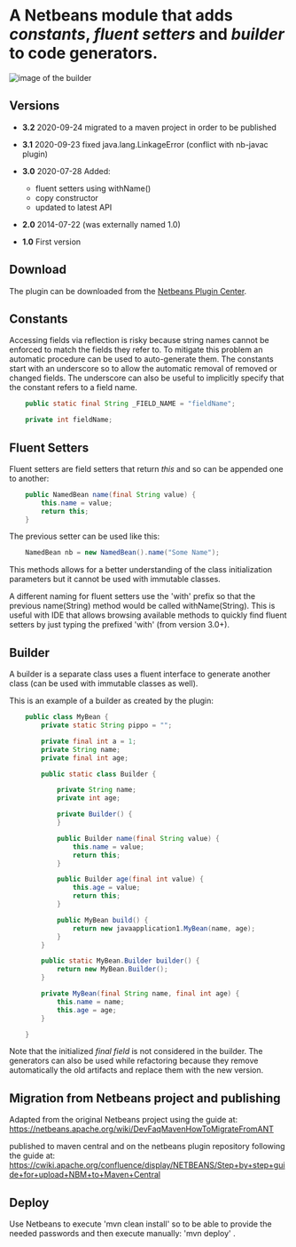 # A Netbeans module that adds _constants_, _fluent setters_ and _builder_ to code generators.

![image of the builder](https://raw.githubusercontent.com/fillumina/netbeans_builder_module/master/full_image.png "Image of the builder")

## Versions

* **3.2** 2020-09-24 migrated to a maven project in order to be published

* **3.1**  2020-09-23 fixed java.lang.LinkageError (conflict with nb-javac plugin)

* **3.0** 2020-07-28 Added:
  
  - fluent setters using withName()
  - copy constructor
  - updated to latest API

* **2.0** 2014-07-22 (was externally named 1.0)

* **1.0** First version

## Download

The plugin can be downloaded from the 
[Netbeans Plugin Center](http://plugins.netbeans.org/plugin/55184/?show=true).

## Constants

Accessing fields via reflection is risky because string names cannot be
enforced to match the fields they refer to. To mitigate this problem an
automatic procedure can be used to auto-generate them.
The constants start with an underscore so to allow the automatic removal of
removed or changed fields. The underscore can also be useful to implicitly
specify that the constant refers to a field name.

```java
    public static final String _FIELD_NAME = "fieldName";

    private int fieldName;
```

## Fluent Setters

Fluent setters are field setters that return _this_ and so can be appended one
to another:

```java
    public NamedBean name(final String value) {
        this.name = value;
        return this;
    }
```

The previous setter can be used like this:

```java
    NamedBean nb = new NamedBean().name("Some Name");
```

This methods allows for a better understanding of the class initialization
parameters but it cannot be used with immutable classes.

A different naming for fluent setters use the 'with' prefix so that the 
previous name(String) method would be called withName(String). This is
useful with IDE that allows browsing available methods to quickly find
fluent setters by just typing the prefixed 'with' (from version 3.0+).

## Builder

A builder is a separate class uses a fluent interface to generate another class
(can be used with immutable classes as well).

This is an example of a builder as created by the plugin:

```java
    public class MyBean {
        private static String pippo = "";

        private final int a = 1;
        private String name;
        private final int age;

        public static class Builder {

            private String name;
            private int age;

            private Builder() {
            }

            public Builder name(final String value) {
                this.name = value;
                return this;
            }

            public Builder age(final int value) {
                this.age = value;
                return this;
            }

            public MyBean build() {
                return new javaapplication1.MyBean(name, age);
            }
        }

        public static MyBean.Builder builder() {
            return new MyBean.Builder();
        }

        private MyBean(final String name, final int age) {
            this.name = name;
            this.age = age;
        }

    }
```

Note that the initialized _final field_ is not considered in the builder.
The generators can also be used while refactoring because they remove
automatically the old artifacts and replace them with the new version.

## Migration from Netbeans project and publishing

Adapted from the original Netbeans project using the guide at:
https://netbeans.apache.org/wiki/DevFaqMavenHowToMigrateFromANT

published to maven central and on the netbeans plugin repository following the
guide at:
https://cwiki.apache.org/confluence/display/NETBEANS/Step+by+step+guide+for+upload+NBM+to+Maven+Central

## Deploy

Use Netbeans to execute 'mvn clean install' so to be able to provide the
needed passwords and then execute manually: 'mvn deploy' .